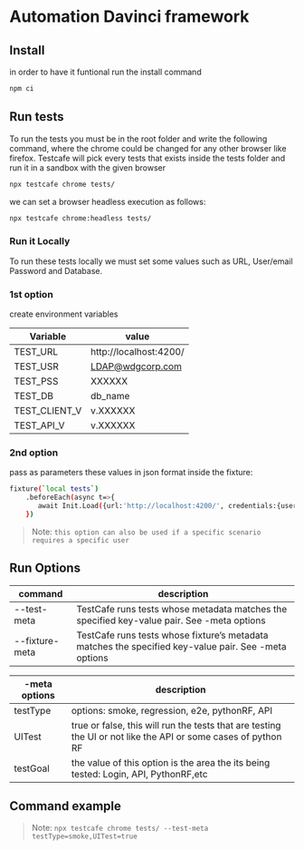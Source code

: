 # Automation Davinci framework 

## Install
in order to have it funtional run the install command
```sh
npm ci
```

## Run tests
To run the tests you must be in the root folder and write the following command, where the chrome could be changed for any other browser like firefox.
Testcafe will pick every tests that exists inside the tests folder and run it in a sandbox with the given browser

```sh
npx testcafe chrome tests/
```
we can set a browser headless execution as follows: 
```sh
npx testcafe chrome:headless tests/
```
### Run it Locally
To run these tests locally we must set some values such as URL, User/email Password and Database.
### 1st option
create environment variables 

| Variable      | value |
| ------        | ------ |
| TEST_URL      | http://localhost:4200/ |
| TEST_USR      | LDAP@wdgcorp.com |
| TEST_PSS      | XXXXXX |
| TEST_DB       | db_name |
| TEST_CLIENT_V | v.XXXXXX |
| TEST_API_V    | v.XXXXXX |

### 2nd option
pass as parameters these values in json format inside the fixture:
```sh
fixture(`local tests`)
    .beforeEach(async t=>{
       await Init.Load({url:'http://localhost:4200/', credentials:{user: 'LDAP@wdgcorp.com', password: "XXXXX", database:"db_name"}});
    })
```
> Note: `this option can also be used if a specific scenario requires a specific user `

## Run Options
| command | description |
| ------ | ------ |
| --test-meta | TestCafe runs tests whose metadata matches the specified key-value pair. See -meta options|
| --fixture-meta | TestCafe runs tests whose fixture’s metadata matches the specified key-value pair. See -meta options |

| -meta options | description |
| ------ | ------ |
| testType | options: smoke, regression, e2e, pythonRF, API |
| UITest | true or false, this will run the tests that are testing the UI or not like the API or some cases of python RF |
| testGoal | the value of this option is the area the its being tested: Login, API, PythonRF,etc |

## Command example 
> Note: `npx testcafe chrome tests/ --test-meta testType=smoke,UITest=true`